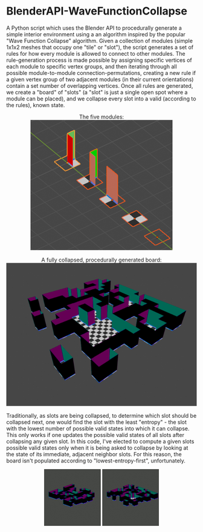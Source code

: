 # BlenderAPI-WaveFunctionCollapse

A Python script which uses the Blender API to procedurally generate a simple interior environment using a an algorithm inspired by the popular "Wave Function Collapse" algorithm.
Given a collection of modules (simple 1x1x2 meshes that occupy one "tile" or "slot"), the script generates a set of rules for how every module is allowed to connect to other modules.
The rule-generation process is made possible by assigning specific vertices of each module to specific vertex groups, and then iterating through all possible module-to-module connection-permutations, creating a new rule if a given vertex group of two adjacent modules (in their current orientations) contain a set number of overlapping vertices.
Once all rules are generated, we create a "board" of "slots" (a "slot" is just a single open spot where a module can be placed), and we collapse every slot into a valid (according to the rules), known state.




<p align="center">
The five modules:<br>
<img src="https://github.com/PaulBenMarsh/BlenderAPI-WaveFunctionCollapse/blob/master/screenshots/five_modules.png?raw=true">
</p>

<p align="center">
A fully collapsed, procedurally generated board:<br>
<img src="https://github.com/PaulBenMarsh/BlenderAPI-WaveFunctionCollapse/blob/master/screenshots/board.png?raw=true">
</p>

Traditionally, as slots are being collapsed, to determine which slot should be collapsed next, one would find the slot with the least "entropy" - the slot with the lowest number of possible valid states into which it can collapse.
This only works if one updates the possible valid states of all slots after collapsing any given slot. In this code, I've elected to compute a given slots possible valid states only when it is being asked to collapse by looking at the state of its immediate, adjacent neighbor slots.
For this reason, the board isn't populated according to "lowest-entropy-first", unfortunately.

<p align="center">
<span>
<img src="https://github.com/PaulBenMarsh/BlenderAPI-WaveFunctionCollapse/blob/master/screenshots/loop_1.gif?raw=true">
<img src="https://github.com/PaulBenMarsh/BlenderAPI-WaveFunctionCollapse/blob/master/screenshots/loop_2.gif?raw=true">
</span>
</p>
